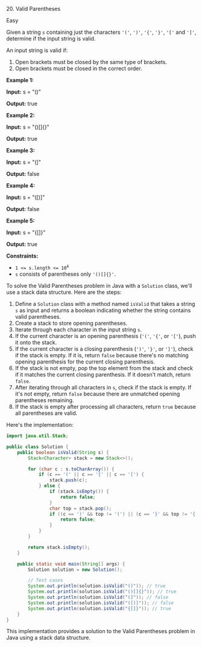 20\. Valid Parentheses

Easy

Given a string `s` containing just the characters `'('`, `')'`, `'{'`, `'}'`, `'['` and `']'`, determine if the input string is valid.

An input string is valid if:

1.  Open brackets must be closed by the same type of brackets.
2.  Open brackets must be closed in the correct order.

**Example 1:**

**Input:** s = "()"

**Output:** true 

**Example 2:**

**Input:** s = "()[]{}"

**Output:** true 

**Example 3:**

**Input:** s = "(]"

**Output:** false 

**Example 4:**

**Input:** s = "([)]"

**Output:** false 

**Example 5:**

**Input:** s = "{[]}"

**Output:** true 

**Constraints:**

*   <code>1 <= s.length <= 10<sup>4</sup></code>
*   `s` consists of parentheses only `'()[]{}'`.

To solve the Valid Parentheses problem in Java with a `Solution` class, we'll use a stack data structure. Here are the steps:

1. Define a `Solution` class with a method named `isValid` that takes a string `s` as input and returns a boolean indicating whether the string contains valid parentheses.
2. Create a stack to store opening parentheses.
3. Iterate through each character in the input string `s`.
4. If the current character is an opening parenthesis (`'('`, `'{'`, or `'['`), push it onto the stack.
5. If the current character is a closing parenthesis (`')'`, `'}'`, or `']'`), check if the stack is empty. If it is, return `false` because there's no matching opening parenthesis for the current closing parenthesis.
6. If the stack is not empty, pop the top element from the stack and check if it matches the current closing parenthesis. If it doesn't match, return `false`.
7. After iterating through all characters in `s`, check if the stack is empty. If it's not empty, return `false` because there are unmatched opening parentheses remaining.
8. If the stack is empty after processing all characters, return `true` because all parentheses are valid.

Here's the implementation:

```java
import java.util.Stack;

public class Solution {
    public boolean isValid(String s) {
        Stack<Character> stack = new Stack<>();

        for (char c : s.toCharArray()) {
            if (c == '(' || c == '{' || c == '[') {
                stack.push(c);
            } else {
                if (stack.isEmpty()) {
                    return false;
                }
                char top = stack.pop();
                if ((c == ')' && top != '(') || (c == '}' && top != '{') || (c == ']' && top != '[')) {
                    return false;
                }
            }
        }

        return stack.isEmpty();
    }

    public static void main(String[] args) {
        Solution solution = new Solution();

        // Test cases
        System.out.println(solution.isValid("()")); // true
        System.out.println(solution.isValid("()[]{}")); // true
        System.out.println(solution.isValid("(]")); // false
        System.out.println(solution.isValid("([)]")); // false
        System.out.println(solution.isValid("{[]}")); // true
    }
}
```

This implementation provides a solution to the Valid Parentheses problem in Java using a stack data structure.